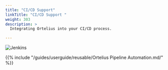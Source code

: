 ```yaml
---
title: "CI/CD Support"
linkTitle: "CI/CD Support "
weight: 303
description: >
  Integrating Ortelius into your CI/CD process.

---
```



  ![Jenkins](/guides/userguide/images/jenkins-stacked-small.png)

{{% include "/guides/userguide/reusable/Ortelius Pipeline Automation.md/" %}}

